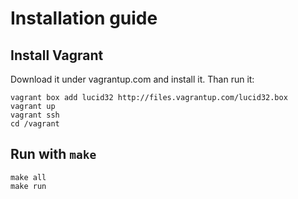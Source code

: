 # Installation guide

## Install Vagrant

Download it under vagrantup.com and install it. Than run it:

    vagrant	box add	lucid32	http://files.vagrantup.com/lucid32.box
    vagrant	up
    vagrant ssh
    cd /vagrant

## Run with `make`

    make all
    make run
